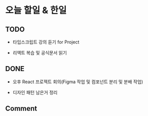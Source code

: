 # 오늘 할일 & 한일

## TODO

- 타입스크립트 강의 듣기 for Project

- 리액트 복습 및 공식문서 읽기

## DONE

- 오후 React 프로젝트 회의(Figma 작업 및 컴포넌트 분리 및 분배 작업)

- 디자인 패턴 남은거 정리

## Comment
